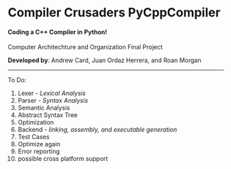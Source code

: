 # Compiler Crusaders PyCppCompiler
#### Coding a C++ Compiler in Python!
Computer Architechture and Organization Final Project

**Developed by**: Andrew Card, Juan Ordaz Herrera, and Roan Morgan



<hr>

To Do:
1. Lexer - _Lexical Analysis_
2. Parser - _Syntax Analysis_
3. Semantic Analysis
4. Abstract Syntax Tree
5. Optimization
6. Backend - _linking, assembly, and executable generation_
7. Test Cases
8. Optimize again
9. Error reporting
10. possible cross platform support

